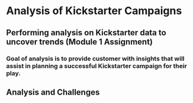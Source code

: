 # Analysis of Kickstarter Campaigns
## Performing analysis on Kickstarter data to uncover trends (Module 1 Assignment)
### Goal of analysis is to provide customer with insights that will assist in planning a successful Kickstarter campaign for their play.
## Analysis and Challenges
